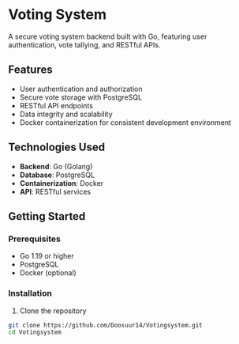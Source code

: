 # Voting System

A secure voting system backend built with Go, featuring user authentication, vote tallying, and RESTful APIs.

## Features

- User authentication and authorization
- Secure vote storage with PostgreSQL
- RESTful API endpoints
- Data integrity and scalability
- Docker containerization for consistent development environment

## Technologies Used

- **Backend**: Go (Golang)
- **Database**: PostgreSQL
- **Containerization**: Docker
- **API**: RESTful services

## Getting Started

### Prerequisites

- Go 1.19 or higher
- PostgreSQL
- Docker (optional)

### Installation

1. Clone the repository
```bash
git clone https://github.com/Doosuur14/Votingsystem.git
cd Votingsystem
